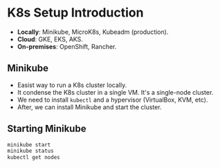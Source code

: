 # K8s Setup Introduction

- **Locally**: Minikube, MicroK8s, Kubeadm (production).
- **Cloud**: GKE, EKS, AKS.
- **On-premises**: OpenShift, Rancher.

## Minikube

- Easist way to run a K8s cluster locally.
- It condense the K8s cluster in a single VM. It's a single-node cluster.
- We need to install `kubectl` and a hypervisor (VirtualBox, KVM, etc).
- After, we can install Minikube and start the cluster.

## Starting Minikube

```bash
minikube start
minikube status
kubectl get nodes
```
